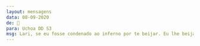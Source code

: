 ```yaml
---
layout: mensagens
data: 08-09-2020
de: 💠
para: Uchoa DD S3
msg: Lari, se eu fosse condenado ao inferno por te beijar. Eu lhe beijaria. Por que assim eu poderia me gabar aos demônios de ter estado no céu, sem nunca ter entrado lá!
---
```

